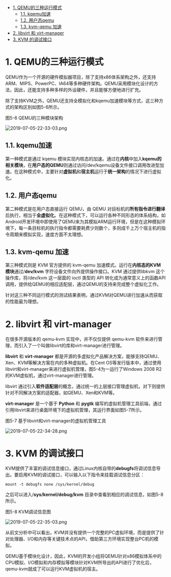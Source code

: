 
<!-- @import "[TOC]" {cmd="toc" depthFrom=1 depthTo=6 orderedList=false} -->

<!-- code_chunk_output -->

- [1. QEMU的三种运行模式](#1-qemu的三种运行模式)
  - [1.1. kqemu加速](#11-kqemu加速)
  - [1.2. 用户态qemu](#12-用户态qemu)
  - [1.3. kvm-qemu 加速](#13-kvm-qemu-加速)
- [2. libvirt 和 virt-manager](#2-libvirt-和-virt-manager)
- [3. KVM 的调试接口](#3-kvm-的调试接口)

<!-- /code_chunk_output -->

# 1. QEMU的三种运行模式

QEMU作为一个开源的硬件模拟器项目，除了支持x86体系架构之外，还支持ARM、MIPS、PowerPC、IA64等多种硬件架构。QEMU采用模块化设计的方法，因此，还能支持多种多样的外设硬件，并且能够方便地进行扩充。

除了支持KVM之外，QEMU还支持全模拟化和kqemu加速模块等方式，这三种方式的架构区别如图5\-6所示。

图5-6 QEMU的三种模块架构

![2019-07-05-22-33-03.png](./images/2019-07-05-22-33-03.png)

## 1.1. kqemu加速

第一种模式是通过 kqemu 模块实现内核态的加速。通过在**内核**中加入**kqemu的相关模块**，在**用户态的QEMU**则通过访问/dev/kqemu设备文件接口调用改进型加速。在这种模式中，主要针对**虚拟机**和**宿主机**运行于**统一架构**的情况下进行虚拟化。

## 1.2. 用户态qemu

第二种模式是在用户态直接运行 QEMU，由 QEMU 对目标机的**所有指令进行翻译**后执行，相当于**全虚拟化**。在这种模式下，可以运行各种不同形态的体系结构，如Android开发环境中即使用了QEMU来为其模拟ARM运行环境，但是在这种模拟环境下，每一条目标机的执行指令都需要耗费少则数个，多则成千上万个宿主机的指令周期来模拟实现，速度方面不太理想。

## 1.3. kvm-qemu 加速

第三种模式则是 KVM 官方提供的 kvm\-qemu 加速模式。运行在**内核态的KVM 模块**通过/**dev/kvm** 字符设备文件向外提供操作接口。KVM 通过提供libkvm 这个操作库，将/dev/kvm 这一层面的 ioctl 类型的 API 转化成为通常意义上的函数API调用，提供给QEMU的相应适配层，通过QEMU的支持来完成整个虚拟化工作。

针对这三种不同运行模式的测试结果表明，通过KVM对QEMU进行加速从而获取的性能最为理想。

# 2. libvirt 和 virt-manager

在很多开源版本的 qemu\-kvm 实现中，并不仅仅提供 qemu\-kvm 软件来进行管理，而引入了一个叫做libvirt的库和virt\-manager进行管理。

**libvirt** 和 **virt\-manager** 都是开源的多虚拟化产品解决方案，能够支持QEMU、Xen、KVM等解决方案在内的多种虚拟机。在Cent OS等发行版本中，通过使用libvirt和virt\-manager来进行虚拟机管理，图5\-4为一运行了Windows 2008 R2的KVM虚拟机，通过virt\-manager进行管理。

libvirt 通过引入**软件适配层**的概念，通过统一的上层接口管理虚拟机，对下则提供针对不同解决方案的适配器，如QEMU、Xen和KVM等。

**virt\-manager** 是一个基于 **Python** 和 **pygtk** 编写的虚拟机管理工具前端，通过引用libvirt来进行桌面环境下的虚拟机管理，其运行界面如图5-7所示。

图5-7 基于libvirt和virt-manager的虚拟机管理工具

![2019-07-05-22-34-28.png](./images/2019-07-05-22-34-28.png)

# 3. KVM 的调试接口

KVM提供了丰富的调试信息接口，通过Linux内核自带的**debugfs**将调试信息导出。要启用KVM的调试接口，可以输入以下指令来挂载调试信息分区：

```
mount -t debugfs none /sys/kernel/debug
```

之后可以进入/**sys/kernel/debug/kvm** 目录中查看到相应的调试信息，如图5\-8所示。

图5-8 KVM调试信息图

![2019-07-05-22-35-03.png](./images/2019-07-05-22-35-03.png)

从前文分析中可以看出，KVM并没有提供一个完整的PC虚拟环境，而是提供了针对处理器、I/O和内存等关键技术点的API，借助第三方环境实现整台PC机的模拟。

QEMU基于模块化设计，因此，KVM的开发小组将QEMU针对x86模拟体系中的CPU模拟、I/O模拟和内存模拟等模块针对KVM所导出的API进行了优化后，qemu\-kvm就成了可以运行KVM虚拟机的宿主。